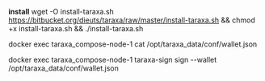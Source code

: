 
**install**
wget -O install-taraxa.sh https://bitbucket.org/dieuts/taraxa/raw/master/install-taraxa.sh && chmod +x install-taraxa.sh && ./install-taraxa.sh


docker exec taraxa_compose-node-1 cat /opt/taraxa_data/conf/wallet.json


docker exec taraxa_compose-node-1 taraxa-sign sign --wallet /opt/taraxa_data/conf/wallet.json